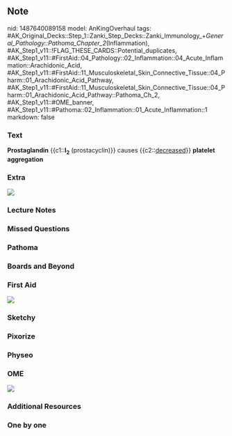 ## Note
nid: 1487640089158
model: AnKingOverhaul
tags: #AK_Original_Decks::Step_1::Zanki_Step_Decks::Zanki_Immunology_+_General_Pathology::Pathoma_Chapter_2_(Inflammation), #AK_Step1_v11::!FLAG_THESE_CARDS::Potential_duplicates, #AK_Step1_v11::#FirstAid::04_Pathology::02_Inflammation::04_Acute_Inflammation::Arachidonic_Acid, #AK_Step1_v11::#FirstAid::11_Musculoskeletal_Skin_Connective_Tissue::04_Pharm::01_Arachidonic_Acid_Pathway, #AK_Step1_v11::#FirstAid::11_Musculoskeletal_Skin_Connective_Tissue::04_Pharm::01_Arachidonic_Acid_Pathway::Pathoma_Ch_2, #AK_Step1_v11::#OME_banner, #AK_Step1_v11::#Pathoma::02_Inflammation::01_Acute_Inflammation::1
markdown: false

### Text
<div>
  <b>Prostaglandin</b> {{c1::<b>I<sub>2</sub></b> (prostacyclin)}}
  causes {{c2::<u>decreased</u>}} <b>platelet aggregation</b>
</div>

### Extra
<img src="Arachidonic%20acid%20metab_1606536512076.png">

### Lecture Notes


### Missed Questions


### Pathoma


### Boards and Beyond


### First Aid
<img src="tmpjvz5HU.png" class="resizer">

### Sketchy


### Pixorize


### Physeo


### OME
<div class="ome-widget">
  <a href="https://onlinemeded.org?ref=anki"><img src=
  "_OME_AnkiFlashcards_General_4.png"></a>
</div>

### Additional Resources


### One by one

